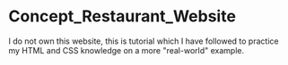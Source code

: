 # Concept_Restaurant_Website

I do not own this website, this is tutorial which I have followed to practice my HTML and CSS knowledge on a more "real-world" example.
